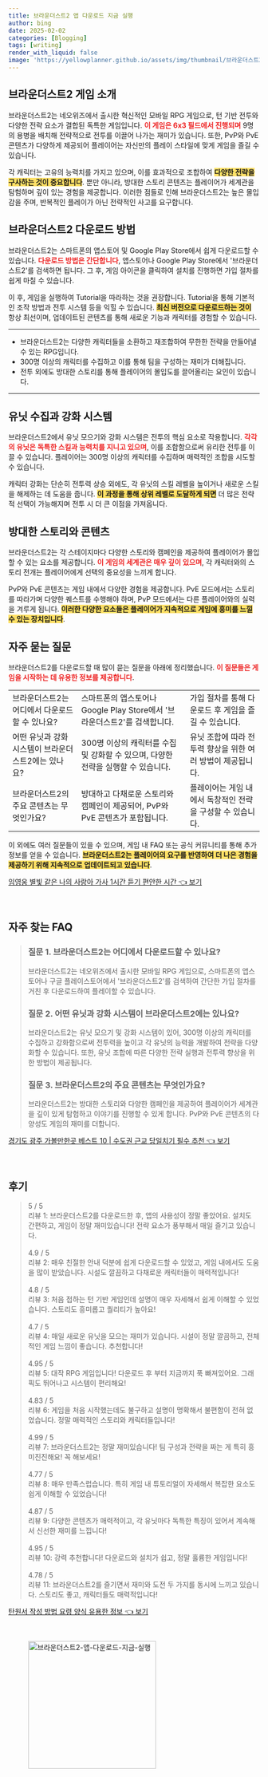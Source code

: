 ```yaml
---
title: 브라운더스트2 앱 다운로드 지금 실행
author: bing
date: 2025-02-02
categories: [Blogging]
tags: [writing]
render_with_liquid: false
image: 'https://yellowplanner.github.io/assets/img/thumbnail/브라운더스트2-앱-다운로드-지금-실행.webp'
---
```



<h2 id='브라운더스트2_게임소개'>브라운더스트2 게임 소개</h2>

<p>브라운더스트2는 네오위즈에서 출시한 혁신적인 모바일 RPG 게임으로, 턴 기반 전투와 다양한 전략 요소가 결합된 독특한 게임입니다. <b><span style="color: #ee2323;">이 게임은 6x3 필드에서 진행되며</span></b> 9명의 용병을 배치해 전략적으로 전투를 이끌어 나가는 재미가 있습니다. 또한, PvP와 PvE 콘텐츠가 다양하게 제공되어 플레이어는 자신만의 플레이 스타일에 맞게 게임을 즐길 수 있습니다.</p>

<p>각 캐릭터는 고유의 능력치를 가지고 있으며, 이를 효과적으로 조합하여 <b><span style="background-color: #ffe066;">다양한 전략을 구사하는 것이 중요합니다</span></b>. 뿐만 아니라, 방대한 스토리 콘텐츠는 플레이어가 세계관을 탐험하며 깊이 있는 경험을 제공합니다. 이러한 점들로 인해 브라운더스트2는 높은 몰입감을 주며, 반복적인 플레이가 아닌 전략적인 사고를 요구합니다.</p>

<h2 id='다운로드_방법'>브라운더스트2 다운로드 방법</h2>

<p>브라운더스트2는 스마트폰의 앱스토어 및 Google Play Store에서 쉽게 다운로드할 수 있습니다. <b><span style="color: #ee2323;">다운로드 방법은 간단합니다</span></b>, 앱스토어나 Google Play Store에서 '브라운더스트2'를 검색하면 됩니다. 그 후, 게임 아이콘을 클릭하여 설치를 진행하면 가입 절차를 쉽게 마칠 수 있습니다.</p>

<p>이 후, 게임을 실행하여 Tutorial을 따라하는 것을 권장합니다. Tutorial을 통해 기본적인 조작 방법과 전투 시스템 등을 익힐 수 있습니다. <b><span style="background-color: #ffe066;">최신 버전으로 다운로드하는 것이</span></b> 항상 최선이며, 업데이트된 콘텐츠를 통해 새로운 기능과 캐릭터를 경험할 수 있습니다.</p>

<hr />

<ul>
    <li>브라운더스트2는 다양한 캐릭터들을 소환하고 재조합하여 무한한 전략을 만들어낼 수 있는 RPG입니다.</li>
    <li>300명 이상의 캐릭터를 수집하고 이를 통해 팀을 구성하는 재미가 더해집니다.</li>
    <li>전투 외에도 방대한 스토리를 통해 플레이어의 몰입도를 끌어올리는 요인이 있습니다.</li>
</ul>

<hr />

<h2 id='유닛_수집과_강화'>유닛 수집과 강화 시스템</h2>

<p>브라운더스트2에서 유닛 모으기와 강화 시스템은 전투의 핵심 요소로 작용합니다. <b><span style="color: #ee2323;">각각의 유닛은 독특한 스킬과 능력치를 지니고 있으며</span></b>, 이를 조합함으로써 유리한 전투를 이끌 수 있습니다. 플레이어는 300명 이상의 캐릭터를 수집하며 매력적인 조합을 시도할 수 있습니다.</p>

<p>캐릭터 강화는 단순히 전투력 상승 외에도, 각 유닛의 스킬 레벨을 높이거나 새로운 스킬을 해제하는 데 도움을 줍니다. <b><span style="background-color: #ffe066;">이 과정을 통해 상위 레벨로 도달하게 되면</span></b> 더 많은 전략적 선택이 가능해지며 전투 시 더 큰 이점을 가져옵니다.</p>

<h2 id='방대한_스토리_와_콘텐츠'>방대한 스토리와 콘텐츠</h2>

<p>브라운더스트2는 각 스테이지마다 다양한 스토리와 캠페인을 제공하여 플레이어가 몰입할 수 있는 요소를 제공합니다. <b><span style="color: #ee2323;">이 게임의 세계관은 매우 깊이 있으며</span></b>, 각 캐릭터와의 스토리 전개는 플레이어에게 선택의 중요성을 느끼게 합니다.</p>

<p>PvP와 PvE 콘텐츠는 게임 내에서 다양한 경험을 제공합니다. PvE 모드에서는 스토리를 따라가며 다양한 퀘스트를 수행해야 하며, PvP 모드에서는 다른 플레이어와의 실력을 겨루게 됩니다. <b><span style="background-color: #ffe066;">이러한 다양한 요소들은 플레이어가 지속적으로 게임에 흥미를 느낄 수 있는 장치입니다</span></b>.</p>

<h2 id='자주_묻는_질문'>자주 묻는 질문</h2>

<p>브라운더스트2를 다운로드할 때 많이 묻는 질문을 아래에 정리했습니다. <b><span style="color: #ee2323;">이 질문들은 게임을 시작하는 데 유용한 정보를 제공합니다</span></b>.</p>

<table>
    <tr>
        <td>브라운더스트2는 어디에서 다운로드할 수 있나요?</td>
        <td>스마트폰의 앱스토어나 Google Play Store에서 '브라운더스트2'를 검색합니다.</td>
        <td>가입 절차를 통해 다운로드 후 게임을 즐길 수 있습니다.</td>
    </tr>
    <tr>
        <td>어떤 유닛과 강화 시스템이 브라운더스트2에는 있나요?</td>
        <td>300명 이상의 캐릭터를 수집 및 강화할 수 있으며, 다양한 전략을 실행할 수 있습니다.</td>
        <td>유닛 조합에 따라 전투력 향상을 위한 여러 방법이 제공됩니다.</td>
    </tr>
    <tr>
        <td>브라운더스트2의 주요 콘텐츠는 무엇인가요?</td>
        <td>방대하고 다채로운 스토리와 캠페인이 제공되어, PvP와 PvE 콘텐츠가 포함됩니다.</td>
        <td>플레이어는 게임 내에서 독창적인 전략을 구성할 수 있습니다.</td>
    </tr>
</table>

<p>이 외에도 여러 질문들이 있을 수 있으며, 게임 내 FAQ 또는 공식 커뮤니티를 통해 추가 정보를 얻을 수 있습니다. <b><span style="background-color: #ffe066;">브라운더스트2는 플레이어의 요구를 반영하여 더 나은 경험을 제공하기 위해 지속적으로 업데이트되고 있습니다</span></b>.</p>


<p><a class="click-button" title="임영웅 별빛 같은 나의 사랑아 가사 1시간 듣기 편안한 시간" href="https://yellowplanner.github.io/posts/%EC%9E%84%EC%98%81%EC%9B%85-%EB%B3%84%EB%B9%9B-%EA%B0%99%EC%9D%80-%EB%82%98%EC%9D%98-%EC%82%AC%EB%9E%91%EC%95%84-%EA%B0%80%EC%82%AC-1%EC%8B%9C%EA%B0%84-%EB%93%A3%EA%B8%B0-%ED%8E%B8%EC%95%88%ED%95%9C-%EC%8B%9C%EA%B0%84/" rel="dofollow">임영웅 별빛 같은 나의 사랑아 가사 1시간 듣기 편안한 시간 👈 보기</a></p><br>
<h2 id='자주_찾는_FAQ'>자주 찾는 FAQ</h2>
<div itemscope="" itemtype="https://schema.org/FAQPage"> 
<blockquote> 
<div itemscope="" itemprop="mainEntity" itemtype="https://schema.org/Question"> 
<h3 itemprop="name">질문 1. 브라운더스트2는 어디에서 다운로드할 수 있나요?</h3> 
<div itemscope="" itemprop="acceptedAnswer" itemtype="https://schema.org/Answer"> 
<span itemprop="text"> <p>브라운더스트2는 네오위즈에서 출시한 모바일 RPG 게임으로, 스마트폰의 앱스토어나 구글 플레이스토어에서 '브라운더스트2'를 검색하여 간단한 가입 절차를 거친 후 다운로드하여 플레이할 수 있습니다.</p> </span> 
</div> 
</div> 

<div itemscope="" itemprop="mainEntity" itemtype="https://schema.org/Question"> 
<h3 itemprop="name">질문 2. 어떤 유닛과 강화 시스템이 브라운더스트2에는 있나요?</h3> 
<div itemscope="" itemprop="acceptedAnswer" itemtype="https://schema.org/Answer"> 
<span itemprop="text"> <p>브라운더스트2는 유닛 모으기 및 강화 시스템이 있어, 300명 이상의 캐릭터를 수집하고 강화함으로써 전투력을 높이고 각 유닛의 능력을 개발하여 전략을 다양화할 수 있습니다. 또한, 유닛 조합에 따른 다양한 전략 실행과 전투력 향상을 위한 방법이 제공됩니다.</p> </span> 
</div> 
</div>

<div itemscope="" itemprop="mainEntity" itemtype="https://schema.org/Question"> 
<h3 itemprop="name">질문 3. 브라운더스트2의 주요 콘텐츠는 무엇인가요?</h3> 
<div itemscope="" itemprop="acceptedAnswer" itemtype="https://schema.org/Answer"> 
<span itemprop="text"> <p>브라운더스트2는 방대한 스토리와 다양한 캠페인을 제공하여 플레이어가 세계관을 깊이 있게 탐험하고 이야기를 진행할 수 있게 합니다. PvP와 PvE 콘텐츠의 다양성도 게임의 재미를 더합니다.</p> </span> 
</div> 
</div> 
</blockquote> 
</div>
<p><a class="click-button" title="경기도 광주 가볼만한곳 베스트 10 | 수도권 근교 당일치기 필수 추천" href="https://yellowplanner.github.io/posts/%EA%B2%BD%EA%B8%B0%EB%8F%84-%EA%B4%91%EC%A3%BC-%EA%B0%80%EB%B3%BC%EB%A7%8C%ED%95%9C%EA%B3%B3-%EB%B2%A0%EC%8A%A4%ED%8A%B8-10-%EC%88%98%EB%8F%84%EA%B6%8C-%EA%B7%BC%EA%B5%90-%EB%8B%B9%EC%9D%BC%EC%B9%98%EA%B8%B0-%ED%95%84%EC%88%98-%EC%B6%94%EC%B2%9C/" rel="dofollow">경기도 광주 가볼만한곳 베스트 10 | 수도권 근교 당일치기 필수 추천 👈 보기</a></p><br>
<h2 id='후기'>후기</h2>
<div itemscope itemtype="https://schema.org/Product">
  <blockquote>
  <div itemprop="review" itemscope itemtype="https://schema.org/Review">
      <div itemprop="reviewRating" itemscope itemtype="https://schema.org/Rating"> <span itemprop="ratingValue">5</span> / <span itemprop="bestRating">5</span> </div>
      <span itemprop="reviewBody">리뷰 1: 브라운더스트2를 다운로드한 후, 앱의 사용성이 정말 좋았어요. 설치도 간편하고, 게임이 정말 재미있습니다! 전략 요소가 풍부해서 매일 즐기고 있습니다.</span>
  </div>
  <br>
  <div itemprop="review" itemscope itemtype="https://schema.org/Review">
      <div itemprop="reviewRating" itemscope itemtype="https://schema.org/Rating"> <span itemprop="ratingValue">4.9</span> / <span itemprop="bestRating">5</span> </div>
      <span itemprop="reviewBody">리뷰 2: 매우 친절한 안내 덕분에 쉽게 다운로드할 수 있었고, 게임 내에서도 도움을 많이 받았습니다. 시설도 깔끔하고 다채로운 캐릭터들이 매력적입니다!</span>
  </div>
  <br>
  <div itemprop="review" itemscope itemtype="https://schema.org/Review">
      <div itemprop="reviewRating" itemscope itemtype="https://schema.org/Rating"> <span itemprop="ratingValue">4.8</span> / <span itemprop="bestRating">5</span> </div>
      <span itemprop="reviewBody">리뷰 3: 처음 접하는 턴 기반 게임인데 설명이 매우 자세해서 쉽게 이해할 수 있었습니다. 스토리도 흥미롭고 퀄리티가 높아요!</span>
  </div>
  <br>
  <div itemprop="review" itemscope itemtype="https://schema.org/Review">
      <div itemprop="reviewRating" itemscope itemtype="https://schema.org/Rating"> <span itemprop="ratingValue">4.7</span> / <span itemprop="bestRating">5</span> </div>
      <span itemprop="reviewBody">리뷰 4: 매일 새로운 유닛을 모으는 재미가 있습니다. 시설이 정말 깔끔하고, 전체적인 게임 느낌이 좋습니다. 추천합니다!</span>
  </div>
  <br>
  <div itemprop="review" itemscope itemtype="https://schema.org/Review">
      <div itemprop="reviewRating" itemscope itemtype="https://schema.org/Rating"> <span itemprop="ratingValue">4.95</span> / <span itemprop="bestRating">5</span> </div>
      <span itemprop="reviewBody">리뷰 5: 대작 RPG 게임입니다! 다운로드 후 부터 지금까지 푹 빠져있어요. 그래픽도 뛰어나고 시스템이 편리해요!</span>
  </div>
  <br>
  <div itemprop="review" itemscope itemtype="https://schema.org/Review">
      <div itemprop="reviewRating" itemscope itemtype="https://schema.org/Rating"> <span itemprop="ratingValue">4.83</span> / <span itemprop="bestRating">5</span> </div>
      <span itemprop="reviewBody">리뷰 6: 게임을 처음 시작했는데도 불구하고 설명이 명확해서 불편함이 전혀 없었습니다. 정말 매력적인 스토리와 캐릭터들입니다!</span>
  </div>
  <br>
  <div itemprop="review" itemscope itemtype="https://schema.org/Review">
      <div itemprop="reviewRating" itemscope itemtype="https://schema.org/Rating"> <span itemprop="ratingValue">4.99</span> / <span itemprop="bestRating">5</span> </div>
      <span itemprop="reviewBody">리뷰 7: 브라운더스트2는 정말 재미있습니다! 팀 구성과 전략을 짜는 게 특히 흥미진진해요! 꼭 해보세요!</span>
  </div>
  <br>
  <div itemprop="review" itemscope itemtype="https://schema.org/Review">
      <div itemprop="reviewRating" itemscope itemtype="https://schema.org/Rating"> <span itemprop="ratingValue">4.77</span> / <span itemprop="bestRating">5</span> </div>
      <span itemprop="reviewBody">리뷰 8: 매우 만족스럽습니다. 특히 게임 내 튜토리얼이 자세해서 복잡한 요소도 쉽게 이해할 수 있었습니다!</span>
  </div>
  <br>
  <div itemprop="review" itemscope itemtype="https://schema.org/Review">
      <div itemprop="reviewRating" itemscope itemtype="https://schema.org/Rating"> <span itemprop="ratingValue">4.87</span> / <span itemprop="bestRating">5</span> </div>
      <span itemprop="reviewBody">리뷰 9: 다양한 콘텐츠가 매력적이고, 각 유닛마다 독특한 특징이 있어서 계속해서 신선한 재미를 느낍니다!</span>
  </div>
  <br>
  <div itemprop="review" itemscope itemtype="https://schema.org/Review">
      <div itemprop="reviewRating" itemscope itemtype="https://schema.org/Rating"> <span itemprop="ratingValue">4.95</span> / <span itemprop="bestRating">5</span> </div>
      <span itemprop="reviewBody">리뷰 10: 강력 추천합니다! 다운로드와 설치가 쉽고, 정말 훌륭한 게임입니다!</span>
  </div>
  <br>
  <div itemprop="review" itemscope itemtype="https://schema.org/Review">
      <div itemprop="reviewRating" itemscope itemtype="schema.org/Rating"> <span itemprop="ratingValue">4.78</span> / <span itemprop="bestRating">5</span> </div>
      <span itemprop="reviewBody">리뷰 11: 브라운더스트2를 즐기면서 재미와 도전 두 가지를 동시에 느끼고 있습니다. 스토리도 좋고, 캐릭터들도 매력적입니다!</span>
  </div>
  </blockquote>
</div>
<p><a class="click-button" title="탄원서 작성 방법 요령 양식 유용한 정보" href="https://yellowplanner.github.io/posts/%ED%83%84%EC%9B%90%EC%84%9C-%EC%9E%91%EC%84%B1-%EB%B0%A9%EB%B2%95-%EC%9A%94%EB%A0%B9-%EC%96%91%EC%8B%9D-%EC%9C%A0%EC%9A%A9%ED%95%9C-%EC%A0%95%EB%B3%B4/" rel="dofollow">탄원서 작성 방법 요령 양식 유용한 정보 👈 보기</a></p><br>
<figure class="image"><img src="https://yellowplanner.github.io/assets/img/thumbnail/브라운더스트2-앱-다운로드-지금-실행.webp" alt="브라운더스트2-앱-다운로드-지금-실행" width="256" height="256"></figure>